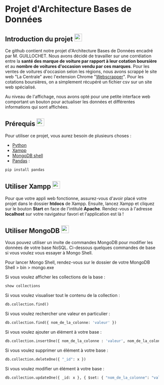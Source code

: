 # Projet d'Architecture Bases de Données


## Introduction du projet <img src="https://user-images.githubusercontent.com/91553182/212089986-df034cbe-2b2b-4f05-802b-cd0afbfb6e46.png"  width="25" height="25"/>


Ce github contient notre projet d'Architecture Bases de Données encadré par M. GUILLOCHET. Nous avons décidé de travailler sur une corrélation entre la **santé des marque de voiture par rapport à leur cotation boursière** et au **nombre de voitures d'occasion vendu par ces marques**. Pour les ventes de voitures d'occasion selon les régions, nous avons scrappé le site web "La Centrale" avec l'extension Chrome "[Webscrapper](https://webscraper.io/)". Pour les cotations boursières, on a simplement récupéré un fichier csv sur un site web spécialisé.

Au niveau de l'affichage, nous avons opté pour une petite interface web comportant un bouton pour actualiser les données et différentes informations qui sont affichées.


## Prérequis <img src="https://user-images.githubusercontent.com/91553182/212090262-3d9efbb5-a01b-4965-94ca-73e180410f7b.png"  width="25" height="25"/>


Pour utiliser ce projet, vous aurez besoin de plusieurs choses :

  - [Python](https://www.python.org/)
  - [Xampp](https://www.apachefriends.org/fr/index.html)
  - [MongoDB shell](https://www.mongodb.com/try/download/shell)
  - [Pandas](https://pandas.pydata.org/) :

```bash
pip install pandas
```


## Utiliser Xampp <img src="https://img.icons8.com/stickers/100/null/servers-group.png"  width="25" height="25"/>


Pour que votre appli web fonctionne, assurez-vous d'avoir placé votre projet dans le dossier **htdocs** de Xampp. Ensuite, lancez Xampp et cliquez sur le bouton **Start** en face de l'intitulé **Apache**.
Rendez-vous à l'adresse **localhost** sur votre navigateur favori et l'application est là !


## Utiliser MongoDB <img src="https://user-images.githubusercontent.com/91553182/212089016-39ea5621-a6ce-4ef7-8f4f-4e0685236147.png"  width="25" height="25"/>


Vous pouvez utiliser un invite de commandes MongoDB pour modifier les données de votre base NoSQL. Ci-dessous quelques commandes de base si vous voulez vous essayer à Mongo Shell.

Pour lancer Mongo Shell, rendez-vous sur le dossier de votre MongoDB Shell > bin > mongo.exe

Si vous voulez afficher les collections de la base :
```python
show collections
```

Si vous voulez visualiser tout le contenu de la collection :
```python
db.collection.find()
```

Si vous voulez rechercher une valeur en particulier :
```python
db.collection.find({ nom_de_la_colonne: 'valeur' })
```

Si vous voulez ajouter un élément à votre base :
```python
db.collection.insertOne({ nom_de_la_colonne : 'valeur', nom_de_la_colonne_2 : 'valeur'})
```

Si vous voulez supprimer un élément à votre base :
```python
db.collection.deleteOne({ "_id": x })
```

Si vous voulez modifier un élément à votre base :
```python
db.collection.updateOne({ _id: x }, { $set: { "nom_de_la_colonne": "valeur" } })
```
